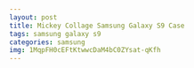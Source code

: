 ```yaml
---
layout: post
title: Mickey Collage Samsung Galaxy S9 Case
tags: samsung galaxy s9
categories: samsung
img: 1MqpFH0cEFtKtwwcDaM4bC0ZYsat-qKfh
---
```

